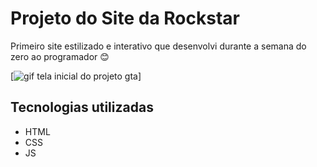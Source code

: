 # Projeto do Site da Rockstar
Primeiro site estilizado e interativo que desenvolvi durante a semana do zero ao programador 😊

[<img src="./tela.gif" alt="gif tela inicial do projeto gta">]

## Tecnologias utilizadas
- HTML
- CSS
- JS
